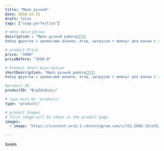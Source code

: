 ```yaml
---
title: "Мыло ручной"
date: 2018-12-21
draft: false
tags: ["soap_perfection"]

# meta description
description : "Мыло ручной работы🍋🍊🍓🍇
Набор фруктов с ароматами ванили, ягод, цитрусов + жемчуг для ванны с экстрактом ромашки и маслом авокадо✳️ Такой набор прекрасно подниме"

# product Price
price: "3000"
priceBefore: "3600.0"

# Product Short Description
shortDescription: "Мыло ручной работы🍋🍊🍓🍇
Набор фруктов с ароматами ванили, ягод, цитрусов + жемчуг для ванны с экстрактом ромашки и маслом авокадо✳️ Такой набор прекрасно поднимет настроение и большим и маленьким ❇️❇️❇️❇️❇️❇️❇️❇️❇️❇️❇️❇️❇️"

#product ID
productID: "BrpZdoXnsLu"

# type must be "products"
type: "products"

# product Images
# first image will be shown in the product page
images:
  - image: "https://scontent-arn2-1.cdninstagram.com/v/t51.2885-15/e35/46748455_116924796016466_3173933355708097122_n.jpg?se=7&tp=1&_nc_ht=scontent-arn2-1.cdninstagram.com&_nc_cat=102&_nc_ohc=A8KWRSr4CYEAX8dS8YZ&ccb=7-4&oh=3793ed3765d85ca36ad9386c57b55450&oe=6084BFF3&ig_cache_key=MTkzOTE5MzEwMTkzMzI2NTY0Ng%3D%3D.2-ccb7-4"

---
```

lorem
